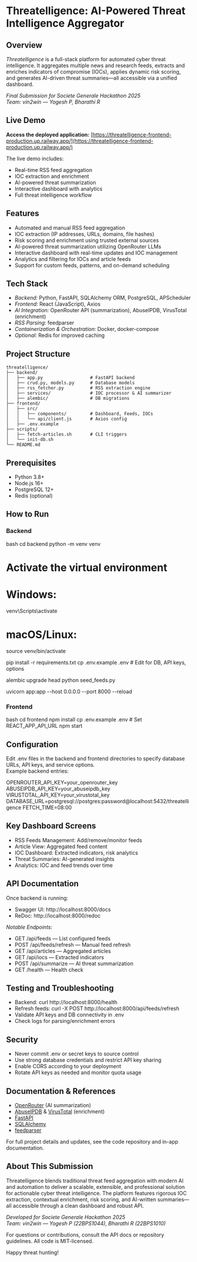 # Threatelligence: AI-Powered Threat Intelligence Aggregator

## Overview

*Threatelligence* is a full-stack platform for automated cyber threat intelligence. It aggregates multiple news and research feeds, extracts and enriches indicators of compromise (IOCs), applies dynamic risk scoring, and generates AI-driven threat summaries—all accessible via a unified dashboard.

*Final Submission for Societe Generale Hackathon 2025*  
*Team: vin2win — Yogesh P, Bharathi R*

## Live Demo

**Access the deployed application:** [https://threatelligence-frontend-production.up.railway.app/](https://threatelligence-frontend-production.up.railway.app/)

The live demo includes:
- Real-time RSS feed aggregation
- IOC extraction and enrichment
- AI-powered threat summarization
- Interactive dashboard with analytics
- Full threat intelligence workflow

## Features

- Automated and manual RSS feed aggregation
- IOC extraction (IP addresses, URLs, domains, file hashes)
- Risk scoring and enrichment using trusted external sources
- AI-powered threat summarization utilizing OpenRouter LLMs
- Interactive dashboard with real-time updates and IOC management
- Analytics and filtering for IOCs and article feeds
- Support for custom feeds, patterns, and on-demand scheduling

## Tech Stack

- *Backend:* Python, FastAPI, SQLAlchemy ORM, PostgreSQL, APScheduler
- *Frontend:* React (JavaScript), Axios
- *AI Integration:* OpenRouter API (summarization), AbuseIPDB, VirusTotal (enrichment)
- *RSS Parsing:* feedparser
- *Containerization & Orchestration:* Docker, docker-compose
- *Optional:* Redis for improved caching

## Project Structure


```
threatelligence/
├── backend/
│   ├── app.py                  # FastAPI backend
│   ├── crud.py, models.py      # Database models
│   ├── rss_fetcher.py          # RSS extraction engine
│   ├── services/               # IOC processor & AI summarizer
│   ├── alembic/                # DB migrations
├── frontend/
│   ├── src/
│   │   ├── components/         # Dashboard, Feeds, IOCs
│   │   └── api/client.js       # Axios config
│   ├── .env.example
├── scripts/
│   ├── fetch-articles.sh       # CLI triggers
│   └── init-db.sh
└── README.md
```


## Prerequisites

- Python 3.8+
- Node.js 16+
- PostgreSQL 12+
- Redis (optional)

## How to Run

### Backend

bash
cd backend
python -m venv venv
# Activate the virtual environment
# Windows:
venv\Scripts\activate
# macOS/Linux:
source venv/bin/activate

pip install -r requirements.txt
cp .env.example .env  # Edit for DB, API keys, options

alembic upgrade head
python seed_feeds.py

uvicorn app:app --host 0.0.0.0 --port 8000 --reload


### Frontend

bash
cd frontend
npm install
cp .env.example .env  # Set REACT_APP_API_URL
npm start


## Configuration

Edit .env files in the backend and frontend directories to specify database URLs, API keys, and service options.  
Example backend entries:


OPENROUTER_API_KEY=your_openrouter_key
ABUSEIPDB_API_KEY=your_abuseipdb_key
VIRUSTOTAL_API_KEY=your_virustotal_key
DATABASE_URL=postgresql://postgres:password@localhost:5432/threatelligence
FETCH_TIME=08:00


## Key Dashboard Screens

- RSS Feeds Management: Add/remove/monitor feeds
- Article View: Aggregated feed content
- IOC Dashboard: Extracted indicators, risk analytics
- Threat Summaries: AI-generated insights
- Analytics: IOC and feed trends over time

## API Documentation

Once backend is running:
- Swagger UI: http://localhost:8000/docs
- ReDoc: http://localhost:8000/redoc

*Notable Endpoints:*
- GET /api/feeds — List configured feeds
- POST /api/feeds/refresh — Manual feed refresh
- GET /api/articles — Aggregated articles
- GET /api/iocs — Extracted indicators
- POST /api/summarize — AI threat summarization
- GET /health — Health check

## Testing and Troubleshooting

- Backend: curl http://localhost:8000/health
- Refresh feeds: curl -X POST http://localhost:8000/api/feeds/refresh
- Validate API keys and DB connectivity in .env
- Check logs for parsing/enrichment errors

## Security

- Never commit .env or secret keys to source control
- Use strong database credentials and restrict API key sharing
- Enable CORS according to your deployment
- Rotate API keys as needed and monitor quota usage

## Documentation & References

- [OpenRouter](https://openrouter.ai/) (AI summarization)
- [AbuseIPDB](https://abuseipdb.com/) & [VirusTotal](https://virustotal.com/) (enrichment)
- [FastAPI](https://fastapi.tiangolo.com/)
- [SQLAlchemy](https://www.sqlalchemy.org/)
- [feedparser](https://feedparser.readthedocs.io/)

For full project details and updates, see the code repository and in-app documentation.

## About This Submission

Threatelligence blends traditional threat feed aggregation with modern AI and automation to deliver a scalable, extensible, and professional solution for actionable cyber threat intelligence. The platform features rigorous IOC extraction, contextual enrichment, risk scoring, and AI-written summaries—all accessible through a clean dashboard and robust API.

*Developed for Societe Generale Hackathon 2025*  
*Team: vin2win — Yogesh P (22BPS1044), Bharathi R (22BPS1010)*

For questions or contributions, consult the API docs or repository guidelines. All code is MIT-licensed.  

Happy threat hunting!
